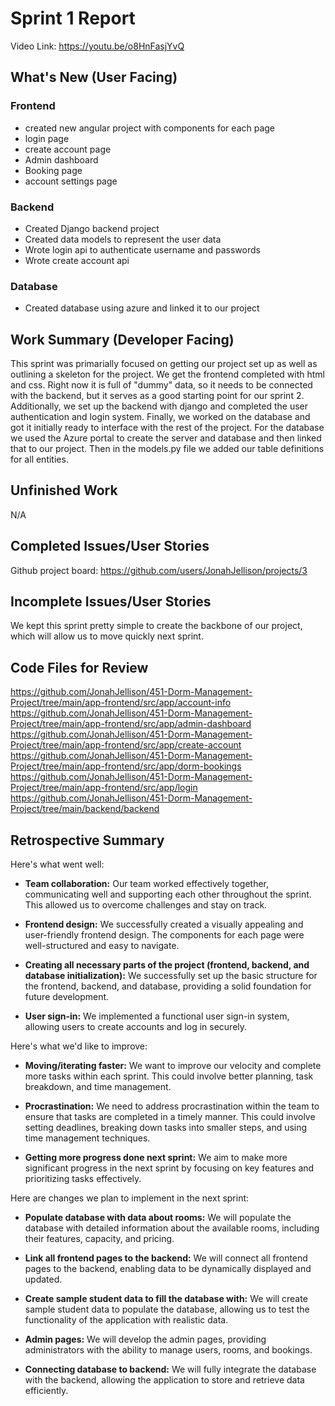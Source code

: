 
# Sprint 1 Report
Video Link: https://youtu.be/o8HnFasjYvQ
## What's New (User Facing)
### Frontend
* created new angular project with components for each page
* login page
* create account page
* Admin dashboard
* Booking page
* account settings page
### Backend
* Created Django backend project
* Created data models to represent the user data
* Wrote login api to authenticate username and passwords
* Wrote create account api
### Database
* Created database using azure and linked it to our project
## Work Summary (Developer Facing)
This sprint was primarially focused on getting our project set up as well as outlining a skeleton 
for the project. We get the frontend completed with html and css. Right now it is full of "dummy" data,
so it needs to be connected with the backend, but it serves as a good starting point for our sprint 2. Additionally,
we set up the backend with django and completed the user authentication and login system. Finally, we worked on the 
database and got it initially ready to interface with the rest of the project. For the database we used the Azure
portal to create the server and database and then linked that to our project. Then in the models.py file we added our 
table definitions for all entities. 
## Unfinished Work
N/A
## Completed Issues/User Stories
Github project board: https://github.com/users/JonahJellison/projects/3
## Incomplete Issues/User Stories
We kept this sprint pretty simple to create the backbone of our project, which will allow
us to move quickly next sprint.
## Code Files for Review
https://github.com/JonahJellison/451-Dorm-Management-Project/tree/main/app-frontend/src/app/account-info
https://github.com/JonahJellison/451-Dorm-Management-Project/tree/main/app-frontend/src/app/admin-dashboard
https://github.com/JonahJellison/451-Dorm-Management-Project/tree/main/app-frontend/src/app/create-account
https://github.com/JonahJellison/451-Dorm-Management-Project/tree/main/app-frontend/src/app/dorm-bookings
https://github.com/JonahJellison/451-Dorm-Management-Project/tree/main/app-frontend/src/app/login
https://github.com/JonahJellison/451-Dorm-Management-Project/tree/main/backend/backend
## Retrospective Summary
Here's what went well:

*   **Team collaboration:** Our team worked effectively together, communicating well and supporting each other throughout the sprint. This allowed us to overcome challenges and stay on track.

*   **Frontend design:** We successfully created a visually appealing and user-friendly frontend design. The components for each page were well-structured and easy to navigate.

*   **Creating all necessary parts of the project (frontend, backend, and database initialization):** We successfully set up the basic structure for the frontend, backend, and database, providing a solid foundation for future development.

*   **User sign-in:** We implemented a functional user sign-in system, allowing users to create accounts and log in securely.

Here's what we'd like to improve:

*   **Moving/iterating faster:** We want to improve our velocity and complete more tasks within each sprint. This could involve better planning, task breakdown, and time management.

*   **Procrastination:** We need to address procrastination within the team to ensure that tasks are completed in a timely manner. This could involve setting deadlines, breaking down tasks into smaller steps, and using time management techniques.

*   **Getting more progress done next sprint:** We aim to make more significant progress in the next sprint by focusing on key features and prioritizing tasks effectively.

Here are changes we plan to implement in the next sprint:

*   **Populate database with data about rooms:** We will populate the database with detailed information about the available rooms, including their features, capacity, and pricing.

*   **Link all frontend pages to the backend:** We will connect all frontend pages to the backend, enabling data to be dynamically displayed and updated.

*   **Create sample student data to fill the database with:** We will create sample student data to populate the database, allowing us to test the functionality of the application with realistic data.

*   **Admin pages:** We will develop the admin pages, providing administrators with the ability to manage users, rooms, and bookings.

*   **Connecting database to backend:** We will fully integrate the database with the backend, allowing the application to store and retrieve data efficiently.
